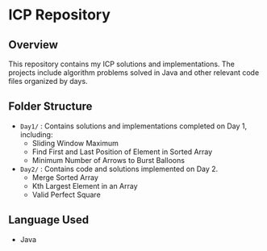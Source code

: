 # ICP Repository

## Overview
This repository contains my ICP solutions and implementations. The projects include algorithm problems solved in Java and other relevant code files organized by days.

## Folder Structure
- `Day1/` : Contains solutions and implementations completed on Day 1, including:
  - Sliding Window Maximum
  - Find First and Last Position of Element in Sorted Array
  - Minimum Number of Arrows to Burst Balloons
- `Day2/` : Contains code and solutions implemented on Day 2.
  - Merge Sorted Array
  - Kth Largest Element in an Array
  - Valid Perfect Square
## Language Used
- Java
